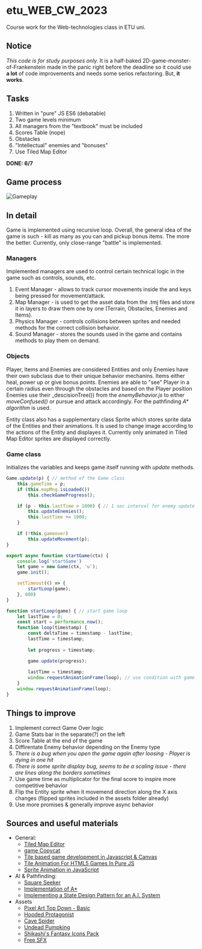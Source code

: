 # etu_WEB_CW_2023
Course work for the Web-technologies class in ETU uni. 

## Notice
_This code is for study purposes only._ It is a half-baked 2D-game-monster-of-Frankenstein made in the panic right before the deadline so it could use **a lot** of code improvements and needs some serios refactoring. But, **it works**.

## Tasks
1. Written in "pure" JS ES6 (debatable)
2. Two game levels minimum
3. All managers from the "textbook" must be included
4. Scores Table (nope)
5. Obstacles
6. "Intellectual" enemies and "bonuses"
7. Use Tiled Map Editor

**DONE: 6/7**

## Game process
![Gameplay](https://github.com/rednamgo/etu_WEB_CW_2023/assets/26042700/44e36af5-a5fb-42e3-b801-086e71110234)

## In detail
Game is implemented using recursive loop. Overall, the general idea of the game is such - kill as many as you can and pickup bonus items. The more the better. Currently, only close-range "battle" is implemented. 

### Managers
Implemented managers are used to control certain technical logic in the game such as controls, sounds, etc. 
1. Event Manager - allows to track cursor movements inside the <canvas> and keys being pressed for movement/attack.
2. Map Manager - is used to get the asset data from the .tmj files and store it in layers to draw them one by one (Terrain, Obstacles, Enemies and Items).
3. Physics Manager - controls collisions between sprites and needed methods for the correct collision behavior.
4. Sound Manager - stores the sounds used in the game and contains methods to play them on demand.

### Objects
Player, Items and Enemies are considered Entities and only Enemies have their own subclass due to their unique behavior mechanins. Items either heal, power up or give bonus points. Enemies are able to "see" Player in a certain radius even through the obstacles and based on the Player position Enemies use their _descisionTree()) from the _enemyBehavior.js_  to either _moveConfused()_ or pursue and attack accordingly. For the pathfinding _A* algorithm_ is used.

Entity class also has a supplementary class Sprite which stores sprite data of the Entities and their animations. It is used to change image according to the actions of the Entity and displayes it. Currently only animated in Tiled Map Editor sprites are displayed correctly. 

### Game class
Initializes the variables and keeps game itself running with _update_ methods. 
```js
Game.update(p) { // method of the Game class
    this.gameTime = p;
    if (this.mapMng.isLoaded())
        this.checkGameProgress();

    if (p - this.lastTime > 1000) { // 1 sec interval for enemy update (movement & atks)
        this.updateEnemies();
        this.lastTime += 1000;
    }

    if (!this.gameover)
        this.updateMovement(p);
}

export async function startGame(ctx) {
    console.log('startGame')
    let game = new Game(ctx, 'u');
    game.init();

    setTimeout(() => {
        startLoop(game);
    }, 600)
}

function startLoop(game) { // start game loop
    let lastTime = 0;
    const start = performance.now();
    function loop(timestamp) {
        const deltaTime = timestamp - lastTime;
        lastTime = timestamp;
        
        let progress = timestamp;

        game.update(progress); 
        
        lastTime = timestamp;
        window.requestAnimationFrame(loop); // use condition with game.gameover var to end the loop
    }
    window.requestAnimationFrame(loop);
}
```

## Things to improve
1. Implement correct Game Over logic
2. Game Stats bar in the separate(?) <canvas> on the left
3. Score Table at the end of the game
4. Diffirentate Enemy behavior depending on the Enemy type
5. _There is a bug when you open the game again after loosing - Player is dying in one hit_
6. _There is some sprite display bug, seems to be a scaling issue - there are lines along the borders sometimes_
7. Use game time as multiplicator for the final score to inspire more competitive behavior
8. Flip the Entity sprite when it movemend direction along the X axis changes (flipped sprites included in the assets folder already)
9. Use more promises & generally improve async behavior

## Sources and useful materials
- General:
  - [Tiled Map Editor](www.mapeditor.org)
  - [game Copycat](https://codepen.io/Gthibaud/pen/ryQRYP?editors=0110)
  - [Tile based game development in Javascript & Canvas](https://youtu.be/txUvD5_ROIU?si=bAnurhx1GfrNXj9i)
  - [Tile Animation For HTML5 Games In Pure JS](https://youtu.be/AQABpi9nLfU?si=7SfrxdYYWTl4P_Pv)
  - [Sprite Animation in JavaScript](https://youtu.be/CY0HE277IBM?si=DWfCm3sWQoaN3jJ6)
- AI & Pathfinding:
  - [Square Seeker](https://codepen.io/gregweston/pen/NpjQwR)
  - [Implementation of A*](https://www.redblobgames.com/pathfinding/a-star/implementation.html#python-astar) 
  - [Implementing a State Design Pattern for an A.I. System](https://www.haroldserrano.com/blog/category/Design+Patterns)
- Assets
  - [Pixel Art Top Down - Basic](https://cainos.itch.io/pixel-art-top-down-basic)
  - [Hooded Protagonist](https://penzilla.itch.io/hooded-protagonist) 
  - [Cave Spider](https://aimmaga.itch.io/cave-spider)
  - [Undead Pumpking](https://pixxilandartstudio.itch.io/2d-pixel-art-undead-pumpking-sprites)
  - [Shikashi's Fantasy Icons Pack](https://shikashipx.itch.io/shikashis-fantasy-icons-pack)
  - [Free SFX](https://kronbits.itch.io/freesfx)
